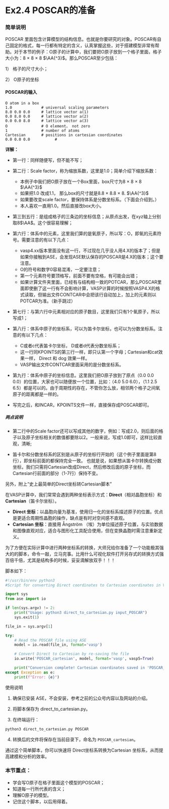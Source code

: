 # Ex2.4 POSCAR的准备

### 简单说明

POSCAR 里面包含计算模型的结构信息。也就是你要研究的对象。POSCAR有自己固定的格式，每一行都有特定的含义，认真掌握这些，对于搭建模型非常有帮助。对于本节的例子：O原子的计算中，我们要把O原子放到一个格子里面，格子大小为：8 $\times$ 8 $\times$ 8 $\AA{^3}$。那么POSCAR至少包括：

1） 格子的尺寸大小；

2） O原子的坐标



#### POSCAR的输入

```
O atom in a box 
1.0             # universal scaling parameters 
8.0 0.0 0.0     # lattice vector a(1) 
0.0 8.0 0.0     # lattice vector a(2)  
0.0 0.0 8.0     # lattice vector a(3)  
O               # O element， not zero
1               # number of atoms 
Cartesian       # positions in cartesian coordinates 
0.0 0.0 0.0           #
```

**详解：**

* 第一行：同样随便写，但不能不写；
* 第二行：Scale factor，称为缩放系数，这里是1.0；简单介绍下缩放系数：
  * 本例子中我们把O原子放在一个Box里面，box尺寸为8 $\times$ 8 $\times$ 8 $\AA{^3}$
  * 如果把1.0 改成1.1， 那么box的尺寸就是8.8 $\times$ 8.8 $\times$ 8. $\AA{^3}$
  * 如果要改变scale factor，要保持体系是分数坐标系。（下面会介绍到。）
  * 本人喜欢一直用1.0。然后直接改box大小。

* 第三到五行：是组成格子的三条边的坐标信息；从原点出发，在xyz轴上分别取8$\AA$。这个很容易理解；
* 第六行：体系中的元素，这里我们算的是氧原子，所以写：O，即氧的元素符号。需要注意的有以下几点：
  * vasp4.xx版本里面没有这一行，不过现在几乎没人用4.X的版本了；但是如果你接触到ASE，会发现ASE默认保存的POSCAR是4.X的版本；这个要注意。
  * O的符号和数字0容易混淆，一定要注意；
  * 第一个元素符号要顶格写，前面不要有空格，有可能会出错；
  * 如果计算文件夹里面，已经有与结构相一致的POTCAR，那么POSCAR里面即使删了这一行有不会影响计算，VASP计算的时候按照VASP4.X的格式读取，但输出文件CONTCAR中会把该行自动加上，加上的元素则以POTCAR为准。（新手跳过）
* 第七行：与第六行中元素相对应的原子数目，这里我们只有1个氧原子，所以写成1；
* 第八行：体系中原子的坐标系，可以为笛卡尔坐标，也可以为分数坐标系。注意的有以下几点：
  * C或者c代表笛卡尔坐标， D或者d代表分数坐标系；
  * 这一行同KPOINTS的第三行一样，即只认第一个字母；Cartesian和cat效果一样， Direct 和 dog 效果一样。
  * VASP输出文件CONTCAR里面采用的是分数坐标系。
* 第九行：体系中原子的坐标信息。这里我们把O原子放到了原点（0.0 0.0 0.0）的位置，大家也可以随便放一个位置，比如：（4.0 5.0 6.0），（1.1 2.5 6.5）都是可以的。由于周期性的存在，不管你怎么放，相邻两个格子之间氧原子的距离都是一样的。
* 写完之后，和INCAR，KPOINTS文件一样，直接保存成POSCAR即可。

##### 两点说明

* 第二行中的Scale factor还可以写成其他的数字，例如：写成2.0，则后面的格子以及原子坐标相关的数值都要除以2。一般来说，写成1.0即可，这样比较直观，清晰;

* 笛卡尔和分数坐标系的区别是从原子的坐标行开始的（这个例子里面是第8行），即坐标前面的都保持完全一致。 也就是说，如果想从笛卡尔转换成分数坐标，我们只需将Cartesian改成Direct，然后修改后面的原子坐标，而Cartesian行前面的部分（1-7行）保持不变。


另外，附上“史上最简单的Direct坐标转Cartesian脚本”

在VASP计算中，我们常常会遇到两种坐标表示方式：**Direct**（相对晶胞坐标）和**Cartesian**（笛卡尔坐标）。

- **Direct 坐标**：以晶胞向量为基准，使用归一化的坐标系描述原子的位置。优点是更适合周期性晶胞的操作，缺点是有时对空间感不直观。
- **Cartesian 坐标**：直接用 Ångström （埃）为单位描述原子位置，与实验数据和图像直观对应，适合与图形化工具配合使用，但在变换晶胞时需注意重新定义。

为了方便在实际计算中进行两种坐标系的转换，大师兄给你准备了一个功能极其强大的的脚本，命令一敲，立马完事。比用什么可视化软件打开另存式的转换方式强百倍千倍，尤其是结构多的时候，妥妥滴解放双手！！！


脚本如下：

```python
#!/usr/bin/env python3
#Script for converting Direct coordinates to Cartesian coordinates in VASP POSCAR files.

import sys
from ase import io

if len(sys.argv) != 2:
    print("Usage: python3 direct_to_cartesian.py input_POSCAR")
    sys.exit(1)

file_in = sys.argv[1]

try:
    # Read the POSCAR file using ASE
    model = io.read(file_in, format='vasp')

    # Convert Direct to Cartesian by re-saving the file
    io.write('POSCAR_cartesian', model, format='vasp', vasp5=True)

    print("Conversion complete! Cartesian coordinates saved in 'POSCAR_cartesian'.")
except Exception as e:
    print(f"Error: {e}")
```


使用说明

1. 确保已安装 ASE，不会安装，参考之前的公众号内容以及网站的介绍。

2. 将脚本保存为 direct_to_cartesian.py。

3. 在终端运行：

```bash
python3 direct_to_cartesian.py POSCAR
```

4. 转换后的文件将保存在当前目录下，命名为 `POSCAR_cartesian`。


通过这个简单脚本，你可以快速将 Direct坐标系转换为Cartesian 坐标系，从而提高建模和分析的效率。



### 本节重点：

* 学会写O原子在格子里面这个模型的POSCAR；
* 知道每一行所代表的含义；
* 理解O原子的模型。
* 记住这个脚本，以后用得着。
